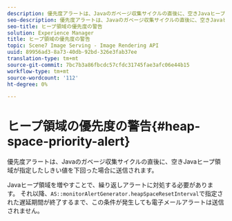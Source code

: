 ```yaml
---
description: 優先度アラートは、Javaのガベージ収集サイクルの直後に、空きJavaヒープ領域が指定したしきい値を下回った場合に送信されます。
seo-description: 優先度アラートは、Javaのガベージ収集サイクルの直後に、空きJavaヒープ領域が指定したしきい値を下回った場合に送信されます。
seo-title: ヒープ領域の優先度の警告
solution: Experience Manager
title: ヒープ領域の優先度の警告
topic: Scene7 Image Serving - Image Rendering API
uuid: 89956ad3-8a73-40db-92bd-326e3fab37ee
translation-type: tm+mt
source-git-commit: 7bc7b3a86fbcdc57cfdc31745fae3afc06e44b15
workflow-type: tm+mt
source-wordcount: '112'
ht-degree: 0%

---
```



# ヒープ領域の優先度の警告{#heap-space-priority-alert}

優先度アラートは、Javaのガベージ収集サイクルの直後に、空きJavaヒープ領域が指定したしきい値を下回った場合に送信されます。

Javaヒープ領域を増やすことで、繰り返しアラートに対処する必要があります。 それ以降、`AS::monitorAlertGenerator.heapSpaceResetInterval`で指定された遅延期間が終了するまで、この条件が発生しても電子メールアラートは送信されません。
